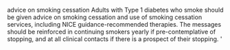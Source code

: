advice on smoking cessation
Adults with Type 1 diabetes who smoke should be given advice on smoking cessation and use of smoking cessation services, including NICE guidance-recommended therapies. The messages should be reinforced in continuing smokers yearly if pre-contemplative of stopping, and at all clinical contacts if there is a prospect of their stopping.
'


